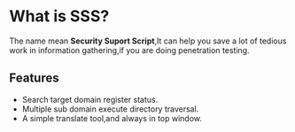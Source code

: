 # What is SSS?
The name mean **Security Suport Script**,It can help you save a lot of tedious work in information gathering,if you are doing penetration testing.

## Features
- Search target domain register status.
- Multiple sub domain execute directory traversal.
- A simple translate tool,and always in top window.



